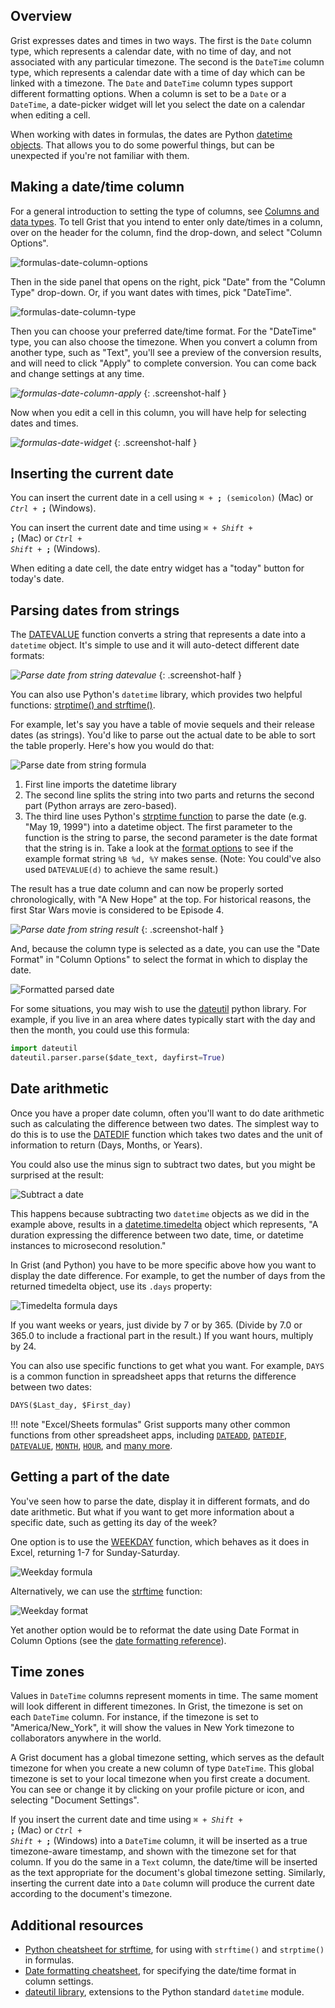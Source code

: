 Overview
--------

Grist expresses dates and times in two ways.  The first is the
`Date` column type, which represents a calendar date, with no time of day, and
not associated with any particular timezone.  The second is the `DateTime`
column type, which represents a calendar date with a time of day which
can be linked with a timezone.
The `Date` and `DateTime` column types support different formatting
options. When a column
is set to be a `Date` or a `DateTime`, a date-picker widget will let
you select the date on a calendar when editing a cell.

When working with dates in formulas, the dates are Python [datetime
objects](https://docs.python.org/3/library/datetime.html). That allows
you to do some powerful things, but can be unexpected if you're not
familiar with them.

## Making a date/time column

For a general introduction to setting the type of columns,
see [Columns and data types](col-types.md).
To tell Grist that you intend to enter only date/times in a column,
over on the header for the column, find the drop-down, and select "Column Options".

![formulas-date-column-options](images/formulas/formulas-date-column-options.png)

Then in the side panel that opens on the right, pick "Date" from the
"Column Type" drop-down.  Or, if you want dates with times, pick
"DateTime".

![formulas-date-column-type](images/formulas/formulas-date-column-type.png)

Then you can choose your preferred date/time format. For the "DateTime" type, you can also choose
the timezone. When you convert a column from another type, such as "Text", you'll see a preview of
the conversion results, and will need to click "Apply" to complete conversion. You can come back and
change settings at any time.

*![formulas-date-column-apply](images/formulas/formulas-date-column-apply.png)*
{: .screenshot-half }

Now when you edit a cell in this column, you will have help for selecting dates
and times.

*![formulas-date-widget](images/formulas/formulas-date-widget.png)*
{: .screenshot-half }

## Inserting the current date

You can insert the current date in a cell using
<code class="keys">*⌘* + **;** (semicolon)</code> (Mac) or <code class="keys">*Ctrl* + **;**</code> (Windows).

You can insert the current date and time using
<code class="keys">*⌘* + *Shift* + **;**</code> (Mac) or <code class="keys">*Ctrl* + *Shift* + **;**</code> (Windows).

When editing a date cell, the date entry widget has a "today" button for today's date.

## Parsing dates from strings

The [DATEVALUE](functions.md#datevalue) function converts a string that represents a date into a `datetime`
object. It's simple to use and it will auto-detect different date formats:

*![Parse date from string datevalue](images/dates-parse-datevalue.png)*
{: .screenshot-half }

You can also use Python's `datetime` library, which provides two helpful functions:
[strptime() and strftime()](https://docs.python.org/3/library/datetime.html#strftime-strptime-behavior).

For example, let's say you have a table of movie sequels and their release dates (as
strings). You'd like to parse out the actual date to be able to sort the table properly. Here's how
you would do that:

![Parse date from string formula](images/dates-parse-string-formula.png)

1. First line imports the datetime library
2. The second line splits the string into two parts and returns the second part (Python arrays are
   zero-based).
3. The third line uses Python's [strptime
   function](https://docs.python.org/3/library/datetime.html#datetime.datetime.strptime) to parse
   the date (e.g. "May 19, 1999") into a datetime object. The first parameter to the function is
   the string to parse, the second parameter is the date format that the string is in. Take a look
   at the [format
   options](https://docs.python.org/3/library/datetime.html#strftime-strptime-behavior) to see if
   the example format string `%B %d, %Y` makes sense. (Note: You could've also used `DATEVALUE(d)` to
   achieve the same result.)

The result has a true date column and can now be properly sorted chronologically, with
"A New Hope" at the top.  For historical reasons, the first Star Wars movie is considered
to be Episode 4.

*![Parse date from string result](images/dates-parse-string-sorted.png)*
{: .screenshot-half }

And, because the column type is selected as a date, you can use the "Date Format" in "Column Options"
to select the format in which to display the date.

![Formatted parsed date](images/dates-parse-string-formatted.png)

For some situations, you may wish to use the
[dateutil](https://dateutil.readthedocs.io/en/latest/parser.html#dateutil.parser.parse)
python library.  For example, if you live in an area where dates typically start with the day
and then the month, you could use this formula:

```py
import dateutil
dateutil.parser.parse($date_text, dayfirst=True)
```


## Date arithmetic

Once you have a proper date column, often you'll want to do date arithmetic such as calculating the
difference between two dates. The simplest way to do this is to use the [DATEDIF](functions.md#datedif)
function which takes two dates and the unit of information to return (Days, Months, or Years).

You could also use the minus sign to subtract two dates, but you might be surprised at the result:

![Subtract a date](images/dates-subtract-formula.png)

This happens because subtracting two `datetime` objects as we did in the example above, results in a
[datetime.timedelta](https://docs.python.org/3/library/datetime.html#datetime.timedelta) object
which represents, "A duration expressing the difference between two date, time, or datetime
instances to microsecond resolution."

In Grist (and Python) you have to be more specific above how you want to display the date
difference. For example, to get the number of days from the returned timedelta object, use its
`.days` property:

![Timedelta formula days](images/dates-timedelta-formula.png)

If you want weeks or years, just divide by 7 or by 365. (Divide by 7.0 or 365.0 to include a
fractional part in the result.) If you want hours, multiply by 24.

You can also use specific functions to get what you want. For example, `DAYS` is a common function
in spreadsheet apps that returns the difference between two dates:

```py
DAYS($Last_day, $First_day)
```

!!! note "Excel/Sheets formulas"
    Grist supports many other common functions from other spreadsheet apps, including
    [`DATEADD`](functions.md#dateadd), [`DATEDIF`](functions.md#datedif), [`DATEVALUE`](functions.md#datevalue),
    [`MONTH`](functions.md#month), [`HOUR`](functions.md#hour),
    and [many more](functions.md#date).

## Getting a part of the date

You've seen how to parse the date, display it in different formats, and do date arithmetic. But what
if you want to get more information about a specific date, such as getting its day of the week?

One option is to use the [WEEKDAY](functions.md#weekday) function, which behaves as it does in
Excel, returning  1-7 for Sunday-Saturday.

![Weekday formula](images/dates-weekday-formula.png)

Alternatively, we can use the [strftime](https://docs.python.org/3/library/datetime.html#strftime-strptime-behavior) function:

![Weekday format](images/dates-weekday-strftime.png)

Yet another option would be to reformat the date using Date Format in Column Options
(see the [date formatting reference](https://momentjs.com/docs/#/displaying/format/)).


## Time zones

Values in `DateTime` columns represent moments in time. The same moment will look different in
different timezones. In Grist, the timezone is set on each `DateTime` column. For instance, if the
timezone is set to "America/New\_York", it will show the values in New York timezone to
collaborators anywhere in the world.

A Grist document has a global timezone setting, which serves as the default timezone for when you
create a new column of type `DateTime`. This global timezone is set to your local timezone when
you first create a document. You can see or change it by
clicking on your profile picture or icon, and selecting "Document Settings".

If you insert the current date and time using
<code class="keys">*⌘* + *Shift* + **;**</code> (Mac) or <code class="keys">*Ctrl* + *Shift* + **;**</code> (Windows)
into a `DateTime` column, it will be inserted as a true timezone-aware timestamp, and shown with
the timezone set for that column.
If you do the same in a `Text` column, the date/time will be inserted as the text appropriate for
the document's global timezone setting. Similarly, inserting the current date into a `Date` column
will produce the current date according to the document's timezone.

## Additional resources

* [Python cheatsheet for strftime](http://strftime.org), for using with `strftime()` and
  `strptime()` in formulas.
* [Date formatting cheatsheet](https://momentjs.com/docs/#/displaying/format/), for specifying the
  date/time format in column settings.
* [dateutil library](https://dateutil.readthedocs.io/en/latest/index.html), extensions to the
  Python standard `datetime` module.
